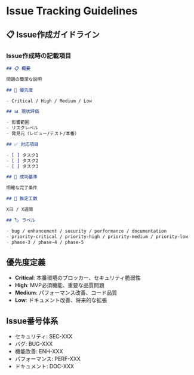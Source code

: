 # Issue Tracking Guidelines

## 📋 Issue作成ガイドライン

### Issue作成時の記載項目

```markdown
## 📋 概要

問題の簡潔な説明

## 🚨 優先度

- Critical / High / Medium / Low

## 📊 現状評価

- 影響範囲
- リスクレベル
- 発見元（レビュー/テスト/本番）

## ✅ 対応項目

- [ ] タスク1
- [ ] タスク2
- [ ] タスク3

## 🎯 成功基準

明確な完了条件

## 📅 推定工数

X日 / X週間

## 🏷️ ラベル

- bug / enhancement / security / performance / documentation
- priority-critical / priority-high / priority-medium / priority-low
- phase-3 / phase-4 / phase-5
```

## 優先度定義

- **Critical**: 本番環境のブロッカー、セキュリティ脆弱性
- **High**: MVP必須機能、重要な品質問題
- **Medium**: パフォーマンス改善、コード品質
- **Low**: ドキュメント改善、将来的な拡張

## Issue番号体系

- セキュリティ: SEC-XXX
- バグ: BUG-XXX
- 機能改善: ENH-XXX
- パフォーマンス: PERF-XXX
- ドキュメント: DOC-XXX
